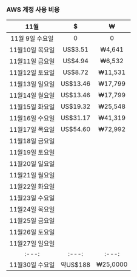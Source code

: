 ### AWS 계정 사용 비용
 
|11월|$|₩|
|:---:|:---:|:---:|
|11월 9일 수요일|       0|       0|
|11월10일 목요일| US$3.51|  ₩4,641|
|11월11일 금요일| US$4.94|  ₩6,532|
|11월12일 토요일| US$8.72| ₩11,531|
|11월13일 일요일|US$13.46| ₩17,799|
|11월14일 월요일|US$13.46| ₩17,799|
|11월15일 화요일|US$19.32| ₩25,548|
|11월16일 수요일|US$31.17| ₩41,319|
|11월17일 목요일|US$54.60| ₩72,992|
|11월18일 금요일|        |        |
|11월19일 토요일|        |        |
|11월20일 일요일|        |        |
|11월21일 월요일|        |        |
|11월22일 화요일|        |        |    
|11월23일 수요일|        |        |
|11월24일 목요일|        |        |
|11월25일 금요일|        |        |
|11월26일 토요일|        |        |
|11월27일 일요일|        |        |
|:---:|:---:|:---:|
|11월30일 수요일|약US$188|₩25,0000| 

